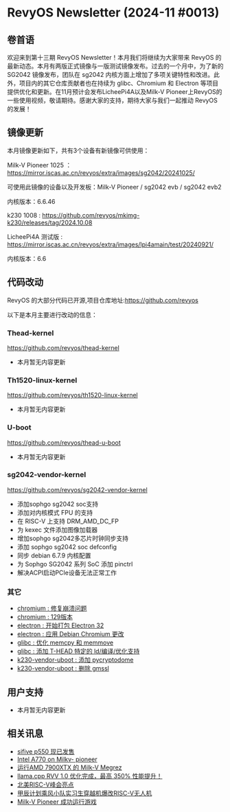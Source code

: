 # RevyOS Newsletter (2024-11 #0013)

## 卷首语

欢迎来到第十三期 RevyOS Newsletter！本月我们将继续为大家带来 RevyOS 的最新动态。本月有两版正式镜像与一版测试镜像发布。过去的一个月中，为了新的 SG2042 镜像发布，团队在 sg2042 内核方面上增加了多项关键特性和改进。此外，项目内的其它仓库贡献者也在持续为 glibc、Chromium 和 Electron 等项目提供优化和更新。在11月预计会发布LicheePi4A以及Milk-V Pioneer上RevyOS的一些使用视频，敬请期待。感谢大家的支持，期待大家与我们一起推动 RevyOS 的发展！

## 镜像更新

本月镜像更新如下，共有3个设备有新镜像可供使用：

Milk-V Pioneer 1025 ：https://mirror.iscas.ac.cn/revyos/extra/images/sg2042/20241025/

可使用此镜像的设备以及开发板：Milk-V Pioneer / sg2042 evb / sg2042 evb2

内核版本：6.6.46

k230 1008 : https://github.com/revyos/mkimg-k230/releases/tag/2024.10.08

LicheePi4A 测试版 : https://mirror.iscas.ac.cn/revyos/extra/images/lpi4amain/test/20240921/

内核版本：6.6

## 代码改动

RevyOS 的大部分代码已开源,项目仓库地址:https://github.com/revyos

以下是本月主要进行改动的信息：

### Thead-kernel

https://github.com/revyos/thead-kernel

- 本月暂无内容更新

### Th1520-linux-kernel

https://github.com/revyos/th1520-linux-kernel

- 本月暂无内容更新

### U-boot

https://github.com/revyos/thead-u-boot

- 本月暂无内容更新

### sg2042-vendor-kernel

https://github.com/revyos/sg2042-vendor-kernel

- 添加sophgo sg2042 soc支持
- 添加对内核模式 FPU 的支持
- 在 RISC-V 上支持 DRM_AMD_DC_FP
- 为 kexec 文件添加图像加载器
- 增加sophgo sg2042多芯片时钟同步支持
- 添加 sophgo sg2042 soc defconfig
- 同步 debian 6.7.9 内核配置
- 为 Sophgo SG2042 系列 SoC 添加 pinctrl
- 解决ACPI启动PCIe设备无法正常工作

### 其它

- [chromium : 修复崩溃问题](https://github.com/revyos/chromium/commit/c2fdef1144d8aaebc38848864e301279f5744cb2)
- [chromium : 129版本](https://github.com/revyos/chromium/commit/e1aabaf01b32b578186a10e7403f6865a3728982)
- [electron : 开始打包 Electron 32](https://github.com/revyos/debian-electron/commit/a64c3c515dcc40112d3eaea01a2ccb8d698dd3b4)
- [electron : 应用 Debian Chromium 更改](https://github.com/revyos/debian-electron/commit/3866d0a05fd97e59f15f53208fd046c037aa2ca4)
- [glibc : 优化 memcpy 和 memmove](https://github.com/revyos/glibc/commit/dd713c99649f94bcb368c781925aecaa0ebd6550)
- [glibc : 添加 T-HEAD 特定的 ld/编译/优化支持](https://github.com/revyos/glibc/commit/4652c70baf91b7acb05b49caf20001a1d43a8386)
- [k230-vendor-uboot : 添加 pycryptodome](https://github.com/revyos/k230-vendor-uboot/commit/12618fa2963e6b6bb328d9ae35074ab476b0d975)
- [k230-vendor-uboot : 删除 gmssl](https://github.com/revyos/k230-vendor-uboot/commit/35535cfa5d9180ce94b6e61dc9e093e421783276)

## 用户支持

- 本月暂无内容更新

## 相关讯息

- [sifive p550 现已发售](https://x.com/SiFive/status/1848388116861575621)
- [Intel A770 on Milkv- pioneer](https://x.com/Rabenda_Issimo/status/1851317820455624978)
- [运行AMD 7900XTX 的 Milk-V Megrez](https://x.com/MilkV_Official/status/1849436659831706007)
- [llama.cpp RVV 1.0 优化完成，最高 350% 性能提升！](https://mp.weixin.qq.com/s?__biz=Mzg3MzkxMTE4NQ==&mid=2247485108&idx=1&sn=83dce1418b53b3ec35d084ad0e747ad4&scene=21#wechat_redirect)
- [北美RISC-V峰会亮点](https://baijiahao.baidu.com/s?id=1814244212089038982)
- [甲辰计划乘风小队实习生穿越机爆改RISC-V无人机](https://mp.weixin.qq.com/s/jP3bLM-UV0b3wP54NIIXUg)
- [Milk-V Pioneer 成功运行游戏](https://mp.weixin.qq.com/s/zZSmoT1nENq165LWOUNxXg)